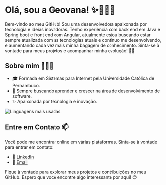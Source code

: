 # Olá, sou a Geovana! ✨👩🏽‍💻
Bem-vindo ao meu GitHub! Sou uma desenvolvedora apaixonada por tecnologia e ideias inovadoras. Tenho experiência com back end em Java e Spring boot e front end com Angular, atualmente estou buscando estar sempre atualizada com as tecnologias atuais e continuo me desenvolvendo, e aumentando cada vez mais minha bagagem de conhecimento. Sinta-se à vontade para meus projetos e acompanhar minha evolução! 🚀💜

## Sobre mim 👩🏽‍💻
- 🎓 Formada em Sistemas para Internet pela Universidade Católica de Pernambuco.
- 🌱 Sempre buscando aprender e crescer na área de desenvolvimento de software.
- ✨ Apaixonada por tecnologia e inovação.

<!--[![Estatísticas do GitHub](https://github-readme-stats.vercel.app/api?username=geosantanaa&show_icons=true&theme=dracula&include_all_commits=true&count_private=true)](https://beacons.al/geosantanaa)-->
![Linguagens mais usadas](https://github-readme-stats.vercel.app/api/top-langs/?username=geosantanaa&custom_title=Linguagens%20mais%20usadas&langs_count=10&layout=compact&theme=dracula)



## Entre em Contato 📫
Você pode me encontrar online em várias plataformas. Sinta-se à vontade para entrar em contato:

- 💼 [LinkedIn](https://www.linkedin.com/in/geovana-maria)
- 📧 [Email](geo.maria117@gmail.com)

Fique à vontade para explorar meus projetos e contribuições no meu GitHub. Espero que você encontre algo interessante por aqui! 😊
